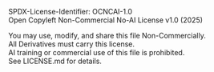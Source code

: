 SPDX-License-Identifier: OCNCAI-1.0  
Open Copyleft Non-Commercial No-AI License v1.0 (2025)  

You may use, modify, and share this file Non-Commercially.  
All Derivatives must carry this license.  
AI training or commercial use of this file is prohibited.  
See LICENSE.md for details.  

